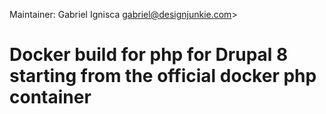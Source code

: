 Maintainer: Gabriel Ignisca <gabriel@designjunkie.com>>

# Docker build for php for Drupal 8 starting from the official docker php container